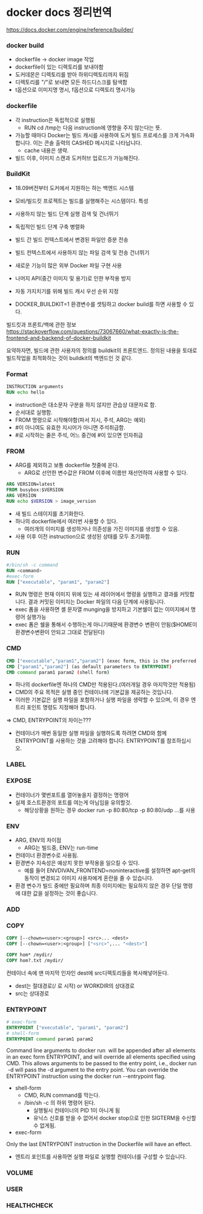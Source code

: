 # docker docs 정리번역

https://docs.docker.com/engine/reference/builder/

### docker build

- dockerfile -> docker image 작업
- dockerfile이 있는 디렉토리를 보내야함
- 도커데몬은 디렉토리를 받아 하위디렉토리까지 뒤짐
- 디렉토리를 "/"로 보내면 모든 하드디스크를 탐색함
- t옵션으로 이미지명 명시, f옵션으로 디렉토리 명시가능

### dockerfile

- 각 instruction은 독립적으로 실행됨
  - RUN cd /tmp는 다음 instruction에 영향을 주지 않는다는 뜻.
- 가능할 때마다 Docker는 빌드 캐시를 사용하여 도커 빌드 프로세스를 크게 가속화합니다. 이는 콘솔 출력의 CASHED 메시지로 나타납니다.
  - cache 내용은 생략.
- 빌드 이후, 이미지 스캔과 도커허브 업로드가 가능해진다.

### BuildKit

- 18.09버전부터 도커에서 지원하는 하는 백엔드 시스템
- 모비/빌드킷 프로젝트는 빌드를 실행해주는 시스템이다.
특성
- 사용하지 않는 빌드 단계 실행 검색 및 건너뛰기
- 독립적인 빌드 단계 구축 병렬화
- 빌드 간 빌드 컨텍스트에서 변경된 파일만 증분 전송
- 빌드 컨텍스트에서 사용하지 않는 파일 검색 및 전송 건너뛰기
- 새로운 기능이 많은 외부 Docker 파일 구현 사용
- 나머지 API(중간 이미지 및 용기)로 인한 부작용 방지
- 자동 가지치기를 위해 빌드 캐시 우선 순위 지정

- DOCKER_BUILDKIT=1 환경변수를 셋팅하고 docker build를 하면 사용할 수 있다.

빌드킷과 프론트/백에 관한 정보
https://stackoverflow.com/questions/73067660/what-exactly-is-the-frontend-and-backend-of-docker-buildkit

요약하자면,
빌드에 관한 사용자의 정의를 buildkit의 프론트엔드.
정의된 내용을 토대로 빌드작업을 최적화하는 것이 buildkit의 백엔드인 것 같다.

### Format

```dockerfile
INSTRUCTION arguments
RUN echo hello
```
- instruction은 대소문자 구분을 하지 않지만 관습상 대문자로 함.
- 순서대로 실행함.
- FROM 명령으로 시작해야함(파서 지시, 주석, ARG는 예외)
- #이 아니여도 유효한 지시어가 아니면 주석취급함.
- #로 시작하는 줄은 주석, 어느 중간에 #이 있으면 인자취급

### FROM

- ARG를 제외하고 보통 dockerfile 첫줄에 온다.
  - ARG로 선언한 변수값은 FROM 이후에 이름만 재선언하여 사용할 수 있다.
```dockerfile
ARG VERSION=latest
FROM busybox:$VERSION
ARG VERSION
RUN echo $VERSION > image_version
```
- 새 빌드 스테이지를 초기화한다.
- 하나의 dockerfile에서 여러번 사용할 수 있다.
  - 여러개의 이미지를 생성하거나 의존성을 가진 이미지를 생성할 수 있음.
- 사용 이후 이전 instruction으로 생성된 상태를 모두 초기화함.

### RUN
```dockerfile
#/bin/sh -c command
RUN <command>
#exec-form
RUN ["executable", "param1", "param2"]
```
- RUN 명령은 현재 이미지 위에 있는 새 레이어에서 명령을 실행하고 결과를 커밋합니다. 결과 커밋된 이미지는 Docker 파일의 다음 단계에 사용됩니다.
- exec 폼을 사용하면 셸 문자열 munging을 방지하고 기본쉘이 없는 이미지에서 명령어 실행가능
- exec 폼은 쉘을 통해서 수행하는게 아니기때문에 환경변수 변환이 안됨($HOME이 환경변수변환이 안되고 그대로 전달된다)


### CMD
```dockerfile
CMD ["executable","param1","param2"] (exec form, this is the preferred form)
CMD ["param1","param2"] (as default parameters to ENTRYPOINT)
CMD command param1 param2 (shell form)
```

- 하나의 dockerfile엔 하나의 CMD만 적용된다.(여러개일 경우 마지막것만 적용됨)
- CMD의 주요 목적은 실행 중인 컨테이너에 기본값을 제공하는 것입니다.
- 이러한 기본값은 실행 파일을 포함하거나 실행 파일을 생략할 수 있으며, 이 경우 엔트리 포인트 명령도 지정해야 합니다.

=> CMD, ENTRYPOINT의 차이는???
- 컨테이너가 매번 동일한 실행 파일을 실행하도록 하려면 CMD와 함께 ENTRYPOINT를 사용하는 것을 고려해야 합니다. ENTRYPOINT를 참조하십시오.

### LABEL

### EXPOSE

- 컨테이너가 몇번포트를 열어놓을지 결정하는 명령어
- 실제 호스트환경의 포트를 여는게 아님임을 유의할것.
  - 해당상황을 원하는 경우 docker run -p 80:80/tcp -p 80:80/udp ...를 사용

### ENV

- ARG, ENV의 차이점
  - ARG는 빌드중, ENV는 run-time
- 컨테이너 환경변수로 사용됨.
- 환경변수 지속성은 예상치 못한 부작용을 일으킬 수 있다.
  - 예를 들어 ENVDIVAN_FRONTEND=noninteractive를 설정하면 apt-get의 동작이 변경되고 이미지 사용자에게 혼란을 줄 수 있습니다.
- 환경 변수가 빌드 중에만 필요하며 최종 이미지에는 필요하지 않은 경우 단일 명령에 대한 값을 설정하는 것이 좋습니다.

### ADD

### COPY
```dockerfile
COPY [--chown=<user>:<group>] <src>... <dest>
COPY [--chown=<user>:<group>] ["<src>",... "<dest>"]

COPY hom* /mydir/
COPY hom?.txt /mydir/
```
컨테이너 속에 맨 마지막 인자인 dest에 src디렉토리들을 복사해넣어둔다.
- dest는 절대경로(/ 로 시작) or WORKDIR의 상대경로
- src는 상대경로

### ENTRYPOINT
```dockerfile
# exec-form
ENTRYPOINT ["executable", "param1", "param2"]
# shell-form
ENTRYPOINT command param1 param2
```
Command line arguments to docker run <image> will be appended after all elements in an exec form ENTRYPOINT, and will override all elements specified using CMD. This allows arguments to be passed to the entry point, i.e., docker run <image> -d will pass the -d argument to the entry point. You can override the ENTRYPOINT instruction using the docker run --entrypoint flag.

- shell-form
  - CMD, RUN command를 막는다.
  - /bin/sh -c 의 하위 명령어 된다.
    - 실행될시 컨테이너의 PID 1이 아니게 됨
    - 유닉스 신호를 받을 수 없어서 docker stop으로 인한 SIGTERM을 수신할 수 없게됨.
- exec-form

Only the last ENTRYPOINT instruction in the Dockerfile will have an effect.

- 엔트리 포인트를 사용하면 실행 파일로 실행할 컨테이너를 구성할 수 있습니다.


### VOLUME

### USER

### HEALTHCHECK